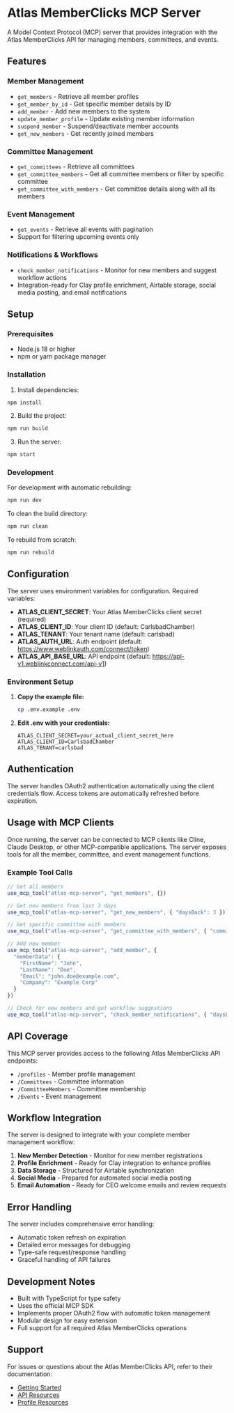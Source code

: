 # Atlas MemberClicks MCP Server

A Model Context Protocol (MCP) server that provides integration with the Atlas MemberClicks API for managing members, committees, and events.

## Features

### Member Management
- `get_members` - Retrieve all member profiles
- `get_member_by_id` - Get specific member details by ID
- `add_member` - Add new members to the system
- `update_member_profile` - Update existing member information
- `suspend_member` - Suspend/deactivate member accounts
- `get_new_members` - Get recently joined members

### Committee Management
- `get_committees` - Retrieve all committees
- `get_committee_members` - Get all committee members or filter by specific committee
- `get_committee_with_members` - Get committee details along with all its members

### Event Management
- `get_events` - Retrieve all events with pagination
- Support for filtering upcoming events only

### Notifications & Workflows
- `check_member_notifications` - Monitor for new members and suggest workflow actions
- Integration-ready for Clay profile enrichment, Airtable storage, social media posting, and email notifications

## Setup

### Prerequisites
- Node.js 18 or higher
- npm or yarn package manager

### Installation

1. Install dependencies:
```bash
npm install
```

2. Build the project:
```bash
npm run build
```

3. Run the server:
```bash
npm start
```

### Development

For development with automatic rebuilding:
```bash
npm run dev
```

To clean the build directory:
```bash
npm run clean
```

To rebuild from scratch:
```bash
npm run rebuild
```

## Configuration

The server uses environment variables for configuration. Required variables:

- **ATLAS_CLIENT_SECRET**: Your Atlas MemberClicks client secret (required)
- **ATLAS_CLIENT_ID**: Your client ID (default: CarlsbadChamber)
- **ATLAS_TENANT**: Your tenant name (default: carlsbad)
- **ATLAS_AUTH_URL**: Auth endpoint (default: https://www.weblinkauth.com/connect/token)
- **ATLAS_API_BASE_URL**: API endpoint (default: https://api-v1.weblinkconnect.com/api-v1)

### Environment Setup

1. **Copy the example file:**
   ```bash
   cp .env.example .env
   ```

2. **Edit .env with your credentials:**
   ```env
   ATLAS_CLIENT_SECRET=your_actual_client_secret_here
   ATLAS_CLIENT_ID=CarlsbadChamber
   ATLAS_TENANT=carlsbad
   ```

## Authentication

The server handles OAuth2 authentication automatically using the client credentials flow. Access tokens are automatically refreshed before expiration.

## Usage with MCP Clients

Once running, the server can be connected to MCP clients like Cline, Claude Desktop, or other MCP-compatible applications. The server exposes tools for all the member, committee, and event management functions.

### Example Tool Calls

```typescript
// Get all members
use_mcp_tool("atlas-mcp-server", "get_members", {})

// Get new members from last 3 days
use_mcp_tool("atlas-mcp-server", "get_new_members", { "daysBack": 3 })

// Get specific committee with members
use_mcp_tool("atlas-mcp-server", "get_committee_with_members", { "committeeId": "123" })

// Add new member
use_mcp_tool("atlas-mcp-server", "add_member", {
  "memberData": {
    "FirstName": "John",
    "LastName": "Doe", 
    "Email": "john.doe@example.com",
    "Company": "Example Corp"
  }
})

// Check for new members and get workflow suggestions
use_mcp_tool("atlas-mcp-server", "check_member_notifications", { "daysBack": 1 })
```

## API Coverage

This MCP server provides access to the following Atlas MemberClicks API endpoints:
- `/profiles` - Member profile management
- `/Committees` - Committee information
- `/CommitteeMembers` - Committee membership
- `/Events` - Event management

## Workflow Integration

The server is designed to integrate with your complete member management workflow:

1. **New Member Detection** - Monitor for new member registrations
2. **Profile Enrichment** - Ready for Clay integration to enhance profiles
3. **Data Storage** - Structured for Airtable synchronization
4. **Social Media** - Prepared for automated social media posting
5. **Email Automation** - Ready for CEO welcome emails and review requests

## Error Handling

The server includes comprehensive error handling:
- Automatic token refresh on expiration
- Detailed error messages for debugging
- Type-safe request/response handling
- Graceful handling of API failures

## Development Notes

- Built with TypeScript for type safety
- Uses the official MCP SDK
- Implements proper OAuth2 flow with automatic token management
- Modular design for easy extension
- Full support for all required Atlas MemberClicks operations

## Support

For issues or questions about the Atlas MemberClicks API, refer to their documentation:
- [Getting Started](https://api-v1.weblinkconnect.com/api-v1/getting-started/)
- [API Resources](https://api-v1.weblinkconnect.com/api-v1/api-resources/)
- [Profile Resources](https://api-v1.weblinkconnect.com/api-v1/api-resources/Profile)
